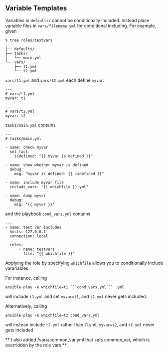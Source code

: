 ## Variable Templates

Variables in `defaults/` cannot be conditionally included. Instead place variable files in `vars/filename.yml` for conditional including. For example, given

    % tree roles/testvars
    .
    ├── defaults/
    ├── tasks/
    │   └── main.yml
    └── vars/
        ├── t1.yml
        └── t2.yml

`vars/t1.yml` and `vars/t2.yml` each define `myvar`:

    ---
    # vars/t1.yml
    myvar: t1

    ---
    # vars/t2.yml
    myvar: t2

`tasks/main.yml` contains

    ---
    # tasks/main.yml

    - name: check myvar
      set_fact:
        isdefined: "{{ myvar is defined }}"

    - name: show whether myvar is defined
      debug:
        msg: "myvar is defined: {{ isdefined }}"

    - name: include myvar file
      include_vars: "{{ whichfile }}.yml"

    - name: dump myvar
      debug:
        msg: "{{ myvar }}"

and the playbook `cond_vars.yml` contains

    ---
    - name: test var includes
      hosts: 127.0.0.1
      connection: local

      roles:
          - name: testvars
            file: "{{ whichfile }}"

Applying the role by specifying `whichfile` allows you to conditionally include varariables.

For instance, calling

    ansible-play -e whichfile=t1 ```cond_vars.yml``` .yml

will include `t1.yml` and set `myvar=t1`, and `t2.yml` never gets included.

Alternatively, calling

    ansible-play -e whichfile=t2 cond_vars.yml

will instead include `t2.yml` rather than t1.yml, `myvar=t2`, and `t1.yml` never gets included.

** I also added /vars/common_var.yml that sets common_var, which is overridden by the role vars **
